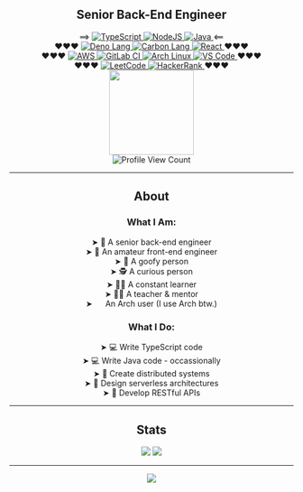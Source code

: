 <body>
    <h2 align="center">Senior Back-End Engineer</h2>
    <div align="center">
        ⟹
        <a href="https://www.typescriptlang.org/">
            <img src="https://img.shields.io/badge/typescript-%23007ACC.svg?style=for-the-badge&logo=typescript&logoColor=white" alt="TypeScript" />
        </a>
        <a href="https://nodejs.org/en/">
            <img src="https://img.shields.io/badge/node.js-6DA55F?style=for-the-badge&logo=node.js&logoColor=white" alt="NodeJS" />
        </a>
        <a href="https://www.graalvm.org/">
            <img src="https://img.shields.io/badge/java-%23ED8B00.svg?style=for-the-badge&logo=openjdk&logoColor=white" alt="Java" />
        </a>
        ⟸
    </div>
    <div align="center">
        ❤❤❤
        <a href="https://deno.com/">
            <img src="https://img.shields.io/badge/deno%20js-000000?style=for-the-badge&logo=deno&logoColor=white" alt="Deno Lang" />
        </a>
        <a href="https://github.com/carbon-language/carbon-lang/">
            <img src="https://img.shields.io/badge/C%20Carbon-000000?style=for-the-badge&color=black&logoColor=white" alt="Carbon Lang" />
        </a>
        <a href="https://react.dev/">
            <img src="https://img.shields.io/badge/react-%2320232a.svg?style=for-the-badge&logo=react&logoColor=%2361DAFB" alt="React" />
        </a>
        ❤❤❤
        <br />
        ❤❤❤
        <a href="https://aws.amazon.com/">
            <img src="https://img.shields.io/badge/AWS-%23FF9900.svg?style=for-the-badge&logo=amazon-aws&logoColor=white" alt="AWS" />
        </a>
        <a href="https://about.gitlab.com/solutions/continuous-integration/">
            <img src="https://img.shields.io/badge/gitlab%20ci-%23181717.svg?style=for-the-badge&logo=gitlab&logoColor=white" alt="GitLab CI" />
        </a>
        <a href="https://archlinux.org/">
            <img src="https://img.shields.io/badge/Arch%20Linux-1793D1?logo=arch-linux&logoColor=fff&style=for-the-badge" alt="Arch Linux" />
        </a>
        <a href="https://code.visualstudio.com/">
            <img src="https://custom-icon-badges.demolab.com/badge/Visual%20Studio%20Code-0078d7.svg?style=for-the-badge&logo=vsc&logoColor=white" alt="VS Code" />
        </a>
        ❤❤❤
        <br />
        ❤❤❤
        <a href="https://leetcode.com/">
            <img src="https://img.shields.io/badge/LeetCode-000000?style=for-the-badge&logo=LeetCode&logoColor=#d16c06" alt="LeetCode" />
        </a>
        <a href="https://www.hackerrank.com/">
            <img src="https://img.shields.io/badge/-Hackerrank-2EC866?style=for-the-badge&logo=HackerRank&logoColor=white" alt="HackerRank" />
        </a>
        ❤❤❤
    </div>
    <div align="center">
        <img
            src="https://media.giphy.com/media/v1.Y2lkPTc5MGI3NjExdjEzYWtveWRxM3BhbnJlbnc2aDl1cm1yZHJlYzlxYWwybDR2dWp0NiZlcD12MV9naWZzX3NlYXJjaCZjdD1n/maNB0qAiRVAty/giphy.gif"
            width="150em"
            height="auto"
        />
    </div>
    <div align="center">
        <img src="https://komarev.com/ghpvc/?username=kaonashi-noface&style=for-the-badge&color=000000" alt="Profile View Count" />
    </div>
    <hr />
    <main>
        <h2 align="center">About</h2>
        <h3 align="center">What I Am:</h3>
        <div align="center">
            ➤ 👴 A senior back-end engineer<br />
            ➤ 👶 An amateur front-end engineer<br />
            ➤ 🤪 A goofy person<br />
            ➤ 🕵️ A curious person<br />
            ➤ 🧑‍🎓 A constant learner<br />
            ➤ 🧑‍🏫 A teacher & mentor<br />
            ➤ <img src="https://raw.githubusercontent.com/Raymo111/Raymo111/master/socials/arch.svg" height="15em" align="center"/> An Arch user (I use Arch btw.)
        </div>
        <h3 align="center">What I Do:</h3>
        <div align="center">
            ➤ 💻 Write TypeScript code<br />
            ➤ 💻 Write Java code - occassionally<br />
            ➤ 🌱 Create distributed systems<br />
            ➤ 🚀 Design serverless architectures<br />
            ➤ 🤖 Develop RESTful APIs<br />
        </div>
        <hr />
        <h2 align="center">Stats</h2>
        <div align="center">
            <img src="https://github-readme-stats.vercel.app/api?username=kaonashi-noface&show_icons=true&hide_title=true&hide_border=true&theme=dracula" />
            <img src="https://github-readme-stats-trinibs-projects.vercel.app/api/top-langs?username=kaonashi-noface&layout=compact&border_color=599200&hide_border=true&theme=dracula&langs_count=6">
        </div>
        <hr/>
        <div align="center">
            <img src="https://media1.giphy.com/media/v1.Y2lkPTc5MGI3NjExNTAydmp3MmRiZThoZW8waXYwdXR4aHFhdzUzMGpldWdycWQzajJkOCZlcD12MV9pbnRlcm5hbF9naWZfYnlfaWQmY3Q9Zw/dEdgB3euossMg/giphy.gif" />
        </div>
    </main>
</body>
